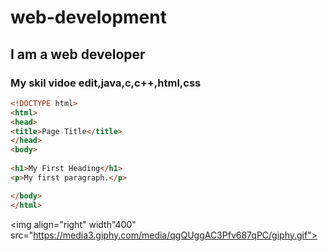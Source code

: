 # web-development
## I am a web developer
### My skil vidoe edit,java,c,c++,html,css
~~~html
<!DOCTYPE html>
<html>
<head>
<title>Page Title</title>
</head>
<body>
 
<h1>My First Heading</h1>
<p>My first paragraph.</p>

</body>
</html>
~~~
<img align="right" width"400" src="https://media3.giphy.com/media/qgQUggAC3Pfv687qPC/giphy.gif">
